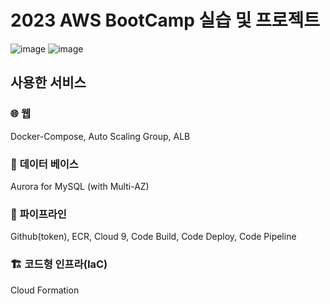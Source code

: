 # 2023 AWS BootCamp 실습 및 프로젝트 
![image](https://user-images.githubusercontent.com/52107658/221570672-73ee70f3-5673-4a53-961b-91b0adb7366c.png)
![image](https://user-images.githubusercontent.com/52107658/221571020-2f43a8a3-785e-417f-891f-12bb003831c6.png)
## 사용한 서비스 
### 🌐 **웹** 
Docker-Compose, Auto Scaling Group, ALB
### 💾 **데이터 베이스** 
Aurora for MySQL (with Multi-AZ)
### 🔩 **파이프라인** 
Github(token), ECR, Cloud 9, Code Build, Code Deploy, Code Pipeline
### 🏗️ **코드형 인프라(IaC)** 
Cloud Formation
